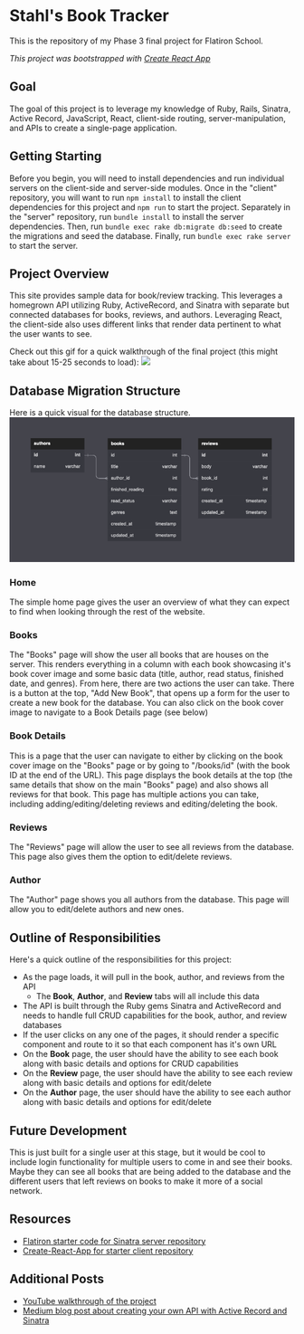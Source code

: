 # Stahl's Book Tracker

This is the repository of my Phase 3 final project for Flatiron School.

*This project was bootstrapped with [Create React App](https://github.com/facebook/create-react-app)*

## Goal

The goal of this project is to leverage my knowledge of Ruby, Rails, Sinatra, Active Record, JavaScript, React, client-side routing, server-manipulation, and APIs to create a single-page application.

## Getting Starting
Before you begin, you will need to install dependencies and run individual servers on the client-side and server-side modules. Once in the "client" repository, you will want to run `npm install` to install the client dependencies for this project and `npm run` to start the project. Separately in the "server" repository, run `bundle install` to install the server dependencies. Then, run `bundle exec rake db:migrate db:seed` to create the migrations and seed the database. Finally, run `bundle exec rake server` to start the server.

## Project Overview
This site provides sample data for book/review tracking. This leverages a homegrown API utilizing Ruby, ActiveRecord, and Sinatra with separate but connected databases for books, reviews, and authors.  Leveraging React, the client-side also uses different links that render data pertinent to what the user wants to see.

Check out this gif for a quick walkthrough of the final project (this might take about 15-25 seconds to load):
![](https://github.com/Andrewstahl/phase-3-final-project/blob/main/media/Flatiron%20Phase%203%20-%20Book%20Tracker%20Walkthrough.gif)

## Database Migration Structure
Here is a quick visual for the database structure.
![](https://github.com/Andrewstahl/phase-3-final-project/blob/main/media/Flatiron%20Phase%203%20DB%20Structure%20-%20Book%20Tracker.png)

### **Home**
The simple home page gives the user an overview of what they can expect to find when looking through the rest of the website. 

### **Books**
The "Books" page will show the user all books that are houses on the server. This renders everything in a column with each book showcasing it's book cover image and some basic data (title, author, read status, finished date, and genres). From here, there are two actions the user can take. There is a button at the top, "Add New Book", that opens up a form for the user to create a new book for the database. You can also click on the book cover image to navigate to a Book Details page (see below)

### **Book Details**
This is a page that the user can navigate to either by clicking on the book cover image on the "Books" page or by going to "/books/id" (with the book ID at the end of the URL). This page displays the book details at the top (the same details that show on the main "Books" page) and also shows all reviews for that book. This page has multiple actions you can take, including adding/editing/deleting reviews and editing/deleting the book.

### **Reviews**
The "Reviews" page will allow the user to see all reviews from the database. This page also gives them the option to edit/delete reviews.

### **Author**
The "Author" page shows you all authors from the database. This page will allow you to edit/delete authors and new ones.

## Outline of Responsibilities
Here's a quick outline of the responsibilities for this project:
- As the page loads, it will pull in the book, author, and reviews from the API
  - The **Book**, **Author**, and **Review** tabs will all include this data
- The API is built through the Ruby gems Sinatra and ActiveRecord and needs to handle full CRUD capabilities for the book, author, and review databases
- If the user clicks on any one of the pages, it should render a specific component and route to it so that each component has it's own URL
- On the **Book** page, the user should have the ability to see each book along with basic details and options for CRUD capabilities
- On the **Review** page, the user should have the ability to see each review along with basic details and options for edit/delete
- On the **Author** page, the user should have the ability to see each author along with basic details and options for edit/delete

## Future Development
This is just built for a single user at this stage, but it would be cool to include login functionality for multiple users to come in and see their books. Maybe they can see all books that are being added to the database and the different users that left reviews on books to make it more of a social network.

## Resources
- [Flatiron starter code for Sinatra server repository](https://github.com/learn-co-curriculum/phase-3-sinatra-react-project)
- [Create-React-App for starter client repository](https://github.com/facebook/create-react-app)

## Additional Posts
- [YouTube walkthrough of the project](https://youtu.be/X9J78frWORc)
- [Medium blog post about creating your own API with Active Record and Sinatra](https://medium.com/@andrewstahlsoftware/creating-your-own-back-end-and-api-with-ruby-part-1-migrations-with-active-record-161deb9a2b6f)